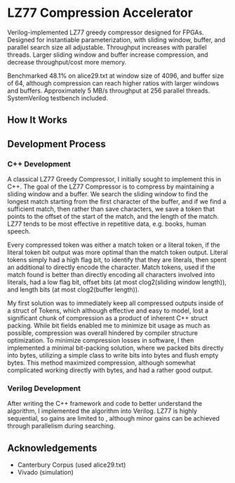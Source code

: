 # LZ77 Compression Accelerator
Verilog-implemented LZ77 greedy compressor designed for FPGAs. Designed for instantiable parameterization, with sliding window, buffer, and parallel search size all adjustable. Throughput increases with parallel threads. Larger sliding window and buffer increase compression, and decrease throughput/cost more memory. 

Benchmarked 48.1% on alice29.txt at window size of 4096, and buffer size of 64, although compression can reach higher ratios with larger windows and buffers. Approximately 5 MB/s throughput at 256 parallel threads. SystemVerilog testbench included.

## How It Works




## Development Process
### C++ Development
A classical LZ77 Greedy Compressor, I initially sought to implement this in C++. The goal of the LZ77 Compressor is to compress by maintaining a sliding window and a buffer. We search the sliding window to find the longest match starting from the first character of the buffer, and if we find a sufficient match, then rather than save characters, we save a token that points to the offset of the start of the match, and the length of the match. LZ77 tends to be most effective in repetitive data, e.g. books, human speech. 

Every compressed token was either a match token or a literal token, if the literal token bit output was more optimal than the match token output. Literal tokens simply had a high flag bit, to identify that they are literals, then spent an additional to directly encode the character. Match tokens, used if the match found is better than directly encoding all characters involved into literals, had a low flag bit, offset bits (at most clog2(sliding window length)), and length bits (at most clog2(buffer length)). 

My first solution was to immediately keep all compressed outputs inside of a struct of Tokens, which although effective and easy to model, lost a significant chunk of compression as a product of inherent C++ struct packing. While bit fields enabled me to minimize bit usage as much as possible, compression was overall hindered by compiler structure optimization. To minimize compression losses in software, I then implemented a minimal bit-packing solution, where we packed bits directly into bytes, utilizing a simple class to write bits into bytes and flush empty bytes. This method maximized compression, although somewhat complicated working directly with bytes, and had a rather good output.

### Verilog Development
After writing the C++ framework and code to better understand the algorithm, I implemented the algorithm into Verilog. LZ77 is highly sequential, so gains are limited to , although minor gains can be achieved through parallelism during searching. 

## Acknowledgements
- Canterbury Corpus (used alice29.txt)
- Vivado (simulation)
